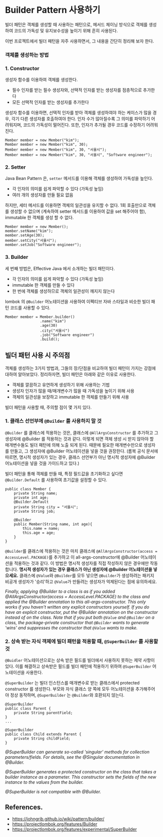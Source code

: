# Builder Pattern 사용하기

빌더 패턴은 객체를 생성할 때 사용하는 패턴으로, 메서드 체이닝 방식으로 객체를 생성하여 코드의 가독성 및 유지보수성을 높이기 위해 흔히 사용된다.

이번 프로젝트에서 빌더 패턴을 자주 사용하면서, 그 내용을 간단히 정리해 보자 한다.

### 객체를 생성하는 방법

### 1. Constructor

생성자 함수를 이용하여 객체를 생성한다.

- 필수 인자를 받는 필수 생성자와, 선택적 인자를 받는 생성자를 점층적으로 추가한다
- 모든 선택적 인자를 받는 생성자를 추가한다

생성자 함수를 이용하면, 선택적 인자를 받아 객체를 생성하여야 하는 케이스가 많을 경우, 각기 다른 생성자를 호출하여야 한다. 인자 수가 많아질수록 그 의미를 파악하기 어려워지며, 코드의 가독성이 떨어진다. 또한, 인자가 추가될 경우 코드를 수정하기 어려워진다.

```
Member member = new Member("kim");
Member member = new Member("kim", 30);
Member member = new Member("kim", 30, "서울시");
Member member = new Member("kim", 30, "서울시", "Software engineer");
```

### 2. Setter

Java Bean Pattern 은, `setter` 메서드를 이용해 객체를 생성하여 가독성을 높인다.

- 각 인자의 의미를 쉽게 파악할 수 있다 (가독성 높임)
- 여러 개의 생성자를 만들 필요 없음

하지만, 세터 메서드를 이용하면 객체의 일관성을 유지할 수 없다. 1회 호출만으로 객체를 생성할 수 없으며 (계속하여 setter 메서드를 이용하여 값을 set 해주어야 함), immutable 한 객체를 생성 할 수 없다.

```
Member member = new Member();
member.setName("kim");
member.setAge(30);
member.setCity("서울시");
member.setJob("Software engineer");
```

### 3. Builder

세 번째 방법은, Effective Java 에서 소개하는 빌더 패턴이다.

- 각 인자의 의미를 쉽게 파악할 수 있다 (가독성 높임)
- immutable 한 객체를 만들 수 있다
- 한 번에 객체를 생성하므로 객체의 일관성이 깨지지 않는다

lombok 의 `@Builder` 어노테이션을 사용하여 이펙티브 자바 스타일과 비슷한 빌더 패턴 코드를 사용할 수 있다.

```
Member member = Member.builder()
                .name("kim")
                .age(30)
                .city("서울시")
                .job("Software engineer")
                .build();
```

## 빌더 패턴 사용 시 주의점

객체를 생성하는 3가지 방법과, 그들의 장/단점을 비교하여 빌더 패턴이 가지는 강점에 대하여 알아보았다. 정리하자면, 빌더 패턴은 아래와 같은 이유로 사용한다.

- 객체를 깔끔하고 유연하게 생성하기 위해 사용하는 기법
- 생성자 인자가 많을 때/매개변수가 많을 때 가독성을 높이기 위해 사용
- 객체의 일관성을 보장하고 immutable 한 객체를 만들기 위해 사용

빌더 패턴을 사용할 때, 주의할 점이 몇 가지 있다.

### 1. 클래스 선언부에 `@Builder` 를 사용하지 말 것

`@Builder` 를 클래스에 적용하는 것은, 클래스에 `@AllArgsConstructor` 를 추가하고 그 생성자에 @Builder 를 적용하는 것과 같다. 이렇게 되면 객체 생성 시 받지 않아야 할 매개변수들도 빌더 패턴에 의해 노출 되게 된다. 때문에 필요한 매개변수만으로 생성자를 만들고, 그 생성자에 @Builder 어노테이션을 넣을 것을 권장한다. (롬복 공식 문서에 따르면, 명시적 생성자가 있는 경우, 클래스 선언부가 아닌 명시적 생성자에 @Builder 어노테이션을 넣을 것을 가이드하고 있다.)

빌더 패턴을 통해 객체를 만들 때, 특정 필드값을 초기화하고 싶다면 `@Builder.Default` 를 사용하여 초기값을 설정할 수 있다.

```
public class Member {
    private String name;
    private int age;
    @Builder.Default
    private String city = "서울시";
    private String job;

    @Builder
    public Member(String name, int age){
        this.name = name;
        this.age = age;
    }
}
```

`@Builder`를 클래스에 적용하는 것은 마치 클래스에 `@AllArgsConstructor(access = AccessLevel.PACKAGE)`를 추가하고 이 all-args-constructor에 @Builder 어노테이션을 적용하는 것과 같다. 이 방법은 명시적 생성자를 직접 작성하지 않은 경우에만 작동합니다. **명시적 생성자가 있는 경우 클래스가 아닌 생성자에 @Builder 어노테이션을 넣으세요.** 클래스에 `@Value`와 `@Builder`를 모두 넣으면 `@Builder`가 생성하려는 패키지 비공개 생성자가 '승리'하고 `@Value`가 만들려는 생성자가 억제된다는 점에 유의하세요.

_Finally, applying @Builder to a class is as if you added @AllArgsConstructor(access = AccessLevel.PACKAGE) to the class and applied the @Builder annotation to this all-args-constructor. This only works if you haven't written any explicit constructors yourself. If you do have an explicit constructor, put the @Builder annotation on the constructor instead of on the class. Note that if you put both `@Value` and `@Builder` on a class, the package-private constructor that `@Builder` wants to generate 'wins' and suppresses the constructor that `@Value` wants to make._

### 2. 상속 받는 자식 객체에 빌더 패턴을 적용할 때, `@SuperBuilder` 를 사용할 것

`@Buidler` 어노테이션으로는 상속 받은 필드를 빌더에서 사용하지 못하는 제약 사항이 있다. 이를 해결하고 상속받은 필드를 빌더 패턴에 적용하기 위하여 `@SuperBuilder` 어노테이션을 사용한다.

`@SuperBuilder` 는 빌더 인스턴스를 매개변수로 받는 클래스에서 protected constructor 를 생성한다. 부모와 자식 클래스 양 쪽에 모두 어노테이션을 추가해주어야 정상 동작하며, `@SuperBuilder` 는 `@Builder`와 호환되지 않는다.

```
@SuperBuilder
public class Parent {
    private String parentField;
}
...

@SuperBuilder
public class Child extends Parent {
    private String childField;
}
```

_@SuperBuilder can generate so-called 'singular' methods for collection parameters/fields. For details, see the @Singular documentation in @Builder._

_@SuperBuilder generates a protected constructor on the class that takes a builder instance as a parameter. This constructor sets the fields of the new instance to the values from the builder._

_@SuperBuilder is not compatible with @Builder._

## References.

- https://johngrib.github.io/wiki/pattern/builder/
- https://projectlombok.org/features/Builder
- https://projectlombok.org/features/experimental/SuperBuilder
